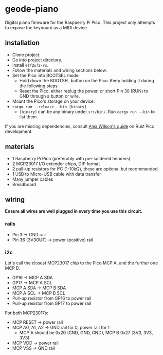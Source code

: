 # geode-piano

Digital piano firmware for the Raspberry Pi Pico.
This project only attempts to expose the keyboard as a MIDI device.

## installation

- Clone project.
- Go into project directory.
- Install `elf2uf2-rs`.
- Follow the materials and wiring sections below.
- Set the Pico into BOOTSEL mode:
    - Hold down the BOOTSEL button on the Pico. Keep holding it during the following steps.
    - Reset the Pico: either replug the power, or short Pin 30 (RUN) to GND through a button or wire.
- Mount the Pico's storage on your device.
- `cargo run --release --bin [binary]`
    - `[binary]` can be any binary under `src/bin/`. Run `cargo run --bin` to list them.

If you are missing dependencies, consult [Alex Wilson's guide](https://www.alexdwilson.dev/learning-in-public/how-to-program-a-raspberry-pi-pico) on Rust Pico development.

## materials

- 1 Raspberry Pi Pico (preferably with pre-soldered headers)
- 2 MCP23017 I/O extender chips, DIP format
- 2 pull-up resistors for I²C (1-10kΩ), these are optional but recommended
- 1 USB to Micro-USB cable with data transfer
- Many jumper cables
- Breadboard

## wiring

**Ensure all wires are well plugged in every time you use this circuit.** 

### rails

- Pin 3 -> GND rail
- Pin 36 (3V3OUT) -> power (positive) rail

### i2c

Let's call the closest MCP23017 chip to the Pico MCP A, and the further one MCP B.

- GP16 -> MCP A SDA
- GP17 -> MCP A SCL
- MCP A SDA -> MCP B SDA
- MCP A SCL -> MCP B SCL
- Pull-up resistor from GP16 to power rail
- Pull-up resistor from GP17 to power rail

For both MCP23017s:

- MCP RESET -> power rail
- MCP A0, A1, A2 -> GND rail for 0, power rail for 1
    - MCP A should be 0x20 (GND, GND, GND), MCP B 0x27 (3V3, 3V3, 3V3)
- MCP VDD -> power rail
- MCP VSS -> GND rail
